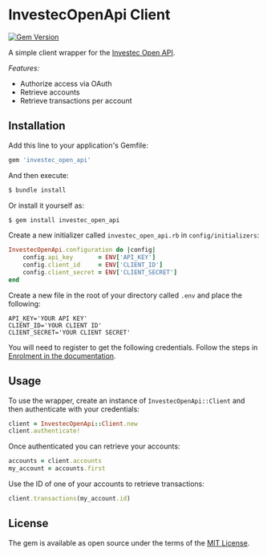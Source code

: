 # InvestecOpenApi Client

[![Gem Version](https://badge.fury.io/rb/investec_open_api.svg)](https://badge.fury.io/rb/investec_open_api)

A simple client wrapper for the [Investec Open API](https://developer.investec.com/za/api-products).

*Features:*

- Authorize access via OAuth
- Retrieve accounts
- Retrieve transactions per account

## Installation

Add this line to your application's Gemfile:

```ruby
gem 'investec_open_api'
```

And then execute:

```bash
$ bundle install
```

Or install it yourself as:

```bash
$ gem install investec_open_api
```

Create a new initializer called `investec_open_api.rb` in `config/initializers`:

```ruby
InvestecOpenApi.configuration do |config|
    config.api_key       = ENV['API_KEY']
    config.client_id     = ENV['CLIENT_ID']
    config.client_secret = ENV['CLIENT_SECRET']
end
```

Create a new file in the root of your directory called `.env` and place the following:

```
API_KEY='YOUR API KEY'
CLIENT_ID='YOUR CLIENT ID'
CLIENT_SECRET='YOUR CLIENT SECRET'
```

You will need to register to get the following credentials. Follow the steps in [Enrolment in the documentation](https://developer.investec.com/programmable-banking/#enrolment).


## Usage

To use the wrapper, create an instance of `InvestecOpenApi::Client` and then authenticate with your credentials:

```ruby
client = InvestecOpenApi::Client.new
client.authenticate!
```

Once authenticated you can retrieve your accounts:

```ruby
accounts = client.accounts
my_account = accounts.first
```

Use the ID of one of your accounts to retrieve transactions:

```ruby
client.transactions(my_account.id)
```

## License

The gem is available as open source under the terms of the [MIT License](https://opensource.org/licenses/MIT).
